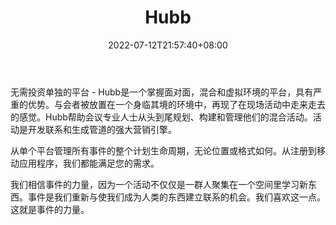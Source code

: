 ﻿---
weight: 
title: "Hubb"
description: "Hubb是一款用于会议和活动行业的虚拟会议和活动管理软件解决方案。计划和管理您今天的活动！Hubb is a virtual conference and event management software solution for the meetings and events industry. Plan and manage your event today!"
date: 2022-07-12T21:57:40+08:00
lastmod: 2022-07-12T16:45:40+08:00
draft: false
authors: ["june"]
featuredImage: "444.webp"
link: "https://www.hubb.me/"
tags: ["Hubb","虚拟会议"]
categories: ["navigation"]
navigation: ["虚拟会议"]
lightgallery: true
toc: true
pinned: false
recommend: false
recommend1: false
---
无需投资单独的平台 - Hubb是一个掌握面对面，混合和虚拟环境的平台，具有严重的优势。与会者被放置在一个身临其境的环境中，再现了在现场活动中走来走去的感觉。Hubb帮助会议专业人士从头到尾规划、构建和管理他们的混合活动。活动是开发联系和生成管道的强大营销引擎。

从单个平台管理所有事件的整个计划生命周期，无论位置或格式如何。从注册到移动应用程序，我们都能满足您的需求。

我们相信事件的力量，因为一个活动不仅仅是一群人聚集在一个空间里学习新东西。事件是我们重新与使我们成为人类的东西建立联系的机会。我们喜欢这一点。这就是事件的力量。